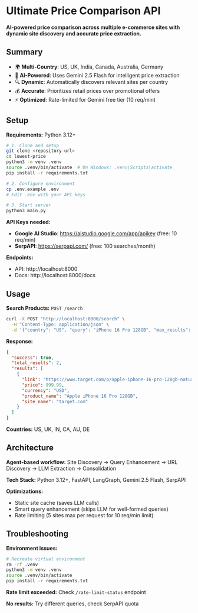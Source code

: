 # Ultimate Price Comparison API

**AI-powered price comparison across multiple e-commerce sites with dynamic site discovery and accurate price extraction.**

## Summary

- 🌍 **Multi-Country**: US, UK, India, Canada, Australia, Germany
- 🤖 **AI-Powered**: Uses Gemini 2.5 Flash for intelligent price extraction
- 🔍 **Dynamic**: Automatically discovers relevant sites per country
- 💰 **Accurate**: Prioritizes retail prices over promotional offers
- ⚡ **Optimized**: Rate-limited for Gemini free tier (10 req/min)

## Setup

**Requirements:** Python 3.12+

```bash
# 1. Clone and setup
git clone <repository-url>
cd lowest-price
python3 -m venv .venv
source .venv/bin/activate  # On Windows: .venv\Scripts\activate
pip install -r requirements.txt

# 2. Configure environment
cp .env.example .env
# Edit .env with your API keys

# 3. Start server
python3 main.py
```

**API Keys needed:**
- **Google AI Studio**: https://aistudio.google.com/app/apikey (free: 10 req/min)
- **SerpAPI**: https://serpapi.com/ (free: 100 searches/month)

**Endpoints:**
- API: http://localhost:8000
- Docs: http://localhost:8000/docs

## Usage

**Search Products:** `POST /search`
```bash
curl -X POST "http://localhost:8000/search" \
  -H "Content-Type: application/json" \
  -d '{"country": "US", "query": "iPhone 16 Pro 128GB", "max_results": 5}'
```

**Response:**
```json
{
  "success": true,
  "total_results": 2,
  "results": [
    {
      "link": "https://www.target.com/p/apple-iphone-16-pro-128gb-natural-titanium/-/A-90539822",
      "price": 999.99,
      "currency": "USD",
      "product_name": "Apple iPhone 16 Pro 128GB",
      "site_name": "target.com"
    }
  ]
}
```

**Countries:** US, UK, IN, CA, AU, DE

## Architecture

**Agent-based workflow:** Site Discovery → Query Enhancement → URL Discovery → LLM Extraction → Consolidation

**Tech Stack:** Python 3.12+, FastAPI, LangGraph, Gemini 2.5 Flash, SerpAPI

**Optimizations:**
- Static site cache (saves LLM calls)
- Smart query enhancement (skips LLM for well-formed queries)
- Rate limiting (5 sites max per request for 10 req/min limit)

## Troubleshooting

**Environment issues:**
```bash
# Recreate virtual environment
rm -rf .venv
python3 -m venv .venv
source .venv/bin/activate
pip install -r requirements.txt
```

**Rate limit exceeded:** Check `/rate-limit-status` endpoint

**No results:** Try different queries, check SerpAPI quota
